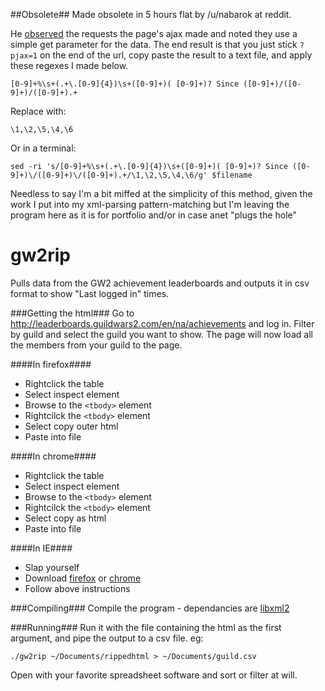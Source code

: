 ##Obsolete##
Made obsolete in 5 hours flat by /u/nabarok at reddit.

He [observed](http://www.reddit.com/r/Guildwars2/comments/1ko24h/i_wrote_a_program_that_gives_you_a_last_online/cbr0lzp) the requests the page's ajax made and noted they use a simple get parameter for the data. The end result is that you just stick `?pjax=1` on the end of the url, copy paste the result to a text file, and apply these regexes I made below.

    [0-9]+%\s+(.+\.[0-9]{4})\s+([0-9]+)( [0-9]+)? Since ([0-9]+)/([0-9]+)/([0-9]+).+

Replace with:

    \1,\2,\5,\4,\6

Or in a terminal:

    sed -ri 's/[0-9]+%\s+(.+\.[0-9]{4})\s+([0-9]+)( [0-9]+)? Since ([0-9]+)\/([0-9]+)\/([0-9]+).+/\1,\2,\5,\4,\6/g' $filename

Needless to say I'm a bit miffed at the simplicity of this method, given the work I put into my xml-parsing pattern-matching but I'm leaving the program here as it is for portfolio and/or in case anet "plugs the hole"

gw2rip
======
Pulls data from the GW2 achievement leaderboards and outputs it in csv format to show "Last logged in" times.

###Getting the html###
Go to http://leaderboards.guildwars2.com/en/na/achievements and log in. Filter by guild and select the guild you want to show. The page will now load all the members from your guild to the page.

####In firefox####
* Rightclick the table
* Select inspect element
* Browse to the `<tbody>` element
* Rightcilck the `<tbody>` element
* Select copy outer html
* Paste into file

####In chrome####
* Rightclick the table
* Select inspect element
* Browse to the `<tbody>` element
* Rightcilck the `<tbody>` element
* Select copy as html
* Paste into file

####In IE####
* Slap yourself
* Download [firefox](http://www.mozilla.org/firefox) or [chrome](http://www.google.com/chrome)
* Follow above instructions


###Compiling###
Compile the program - dependancies are [libxml2](http://www.xmlsoft.org/)

###Running###
Run it with the file containing the html as the first argument, and pipe the output to a csv file. eg:

    ./gw2rip ~/Documents/rippedhtml > ~/Documents/guild.csv

Open with your favorite spreadsheet software and sort or filter at will.
